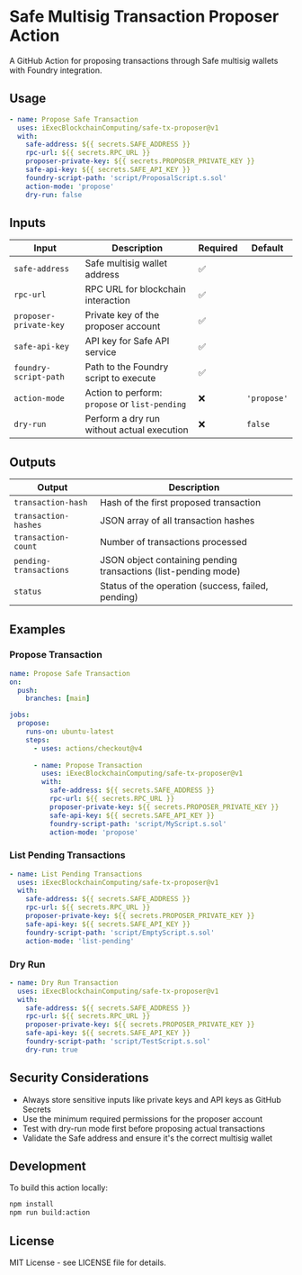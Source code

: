 # Safe Multisig Transaction Proposer Action

A GitHub Action for proposing transactions through Safe multisig wallets with Foundry integration.

## Usage

```yaml
- name: Propose Safe Transaction
  uses: iExecBlockchainComputing/safe-tx-proposer@v1
  with:
    safe-address: ${{ secrets.SAFE_ADDRESS }}
    rpc-url: ${{ secrets.RPC_URL }}
    proposer-private-key: ${{ secrets.PROPOSER_PRIVATE_KEY }}
    safe-api-key: ${{ secrets.SAFE_API_KEY }}
    foundry-script-path: 'script/ProposalScript.s.sol'
    action-mode: 'propose'
    dry-run: false
```

## Inputs

| Input | Description | Required | Default |
|-------|-------------|----------|---------|
| `safe-address` | Safe multisig wallet address | ✅ | |
| `rpc-url` | RPC URL for blockchain interaction | ✅ | |
| `proposer-private-key` | Private key of the proposer account | ✅ | |
| `safe-api-key` | API key for Safe API service | ✅ | |
| `foundry-script-path` | Path to the Foundry script to execute | ✅ | |
| `action-mode` | Action to perform: `propose` or `list-pending` | ❌ | `'propose'` |
| `dry-run` | Perform a dry run without actual execution | ❌ | `false` |

## Outputs

| Output | Description |
|--------|-------------|
| `transaction-hash` | Hash of the first proposed transaction |
| `transaction-hashes` | JSON array of all transaction hashes |
| `transaction-count` | Number of transactions processed |
| `pending-transactions` | JSON object containing pending transactions (list-pending mode) |
| `status` | Status of the operation (success, failed, pending) |

## Examples

### Propose Transaction
```yaml
name: Propose Safe Transaction
on:
  push:
    branches: [main]

jobs:
  propose:
    runs-on: ubuntu-latest
    steps:
      - uses: actions/checkout@v4
      
      - name: Propose Transaction
        uses: iExecBlockchainComputing/safe-tx-proposer@v1
        with:
          safe-address: ${{ secrets.SAFE_ADDRESS }}
          rpc-url: ${{ secrets.RPC_URL }}
          proposer-private-key: ${{ secrets.PROPOSER_PRIVATE_KEY }}
          safe-api-key: ${{ secrets.SAFE_API_KEY }}
          foundry-script-path: 'script/MyScript.s.sol'
          action-mode: 'propose'
```

### List Pending Transactions
```yaml
- name: List Pending Transactions
  uses: iExecBlockchainComputing/safe-tx-proposer@v1
  with:
    safe-address: ${{ secrets.SAFE_ADDRESS }}
    rpc-url: ${{ secrets.RPC_URL }}
    proposer-private-key: ${{ secrets.PROPOSER_PRIVATE_KEY }}
    safe-api-key: ${{ secrets.SAFE_API_KEY }}
    foundry-script-path: 'script/EmptyScript.s.sol'
    action-mode: 'list-pending'
```

### Dry Run
```yaml
- name: Dry Run Transaction
  uses: iExecBlockchainComputing/safe-tx-proposer@v1
  with:
    safe-address: ${{ secrets.SAFE_ADDRESS }}
    rpc-url: ${{ secrets.RPC_URL }}
    proposer-private-key: ${{ secrets.PROPOSER_PRIVATE_KEY }}
    safe-api-key: ${{ secrets.SAFE_API_KEY }}
    foundry-script-path: 'script/TestScript.s.sol'
    dry-run: true
```

## Security Considerations

- Always store sensitive inputs like private keys and API keys as GitHub Secrets
- Use the minimum required permissions for the proposer account
- Test with dry-run mode first before proposing actual transactions
- Validate the Safe address and ensure it's the correct multisig wallet

## Development

To build this action locally:

```bash
npm install
npm run build:action
```

## License

MIT License - see LICENSE file for details.
